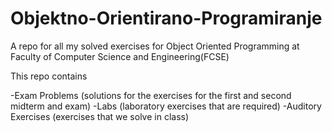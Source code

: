 # Objektno-Orientirano-Programiranje

A repo for all my solved exercises for Object Oriented Programming at Faculty of Computer Science and Engineering(FCSE)

This repo contains

-Exam Problems (solutions for the exercises for the first and second midterm and exam)
-Labs (laboratory exercises that are required)
-Auditory Exercises (exercises that we solve in class)
